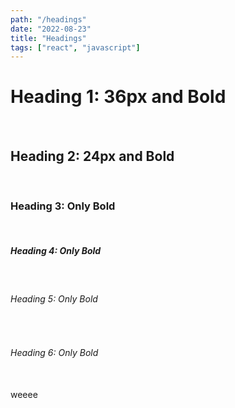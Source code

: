 ```yaml
---
path: "/headings"
date: "2022-08-23"
title: "Headings"
tags: ["react", "javascript"]
---
```


# Heading 1: 36px and Bold
<br>

## Heading 2: 24px and Bold
<br>

### Heading 3: Only Bold
<br>

##### Heading 4: Only Bold
<br>

###### Heading 5: Only Bold
<br>

###### Heading 6: Only Bold
<br>
weeee

